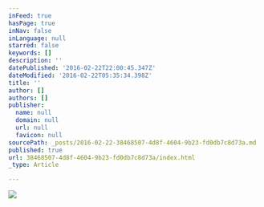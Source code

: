 ```yaml
---
inFeed: true
hasPage: true
inNav: false
inLanguage: null
starred: false
keywords: []
description: ''
datePublished: '2016-02-22T22:00:45.347Z'
dateModified: '2016-02-22T05:35:34.398Z'
title: ''
author: []
authors: []
publisher:
  name: null
  domain: null
  url: null
  favicon: null
sourcePath: _posts/2016-02-22-38468507-4d8f-4604-9b23-fd0db7c8d73a.md
published: true
url: 38468507-4d8f-4604-9b23-fd0db7c8d73a/index.html
_type: Article

---
```

![](https://the-grid-user-content.s3-us-west-2.amazonaws.com/2b53b603-bf98-4a7d-bf14-8c9d6bfb0efc.jpg)